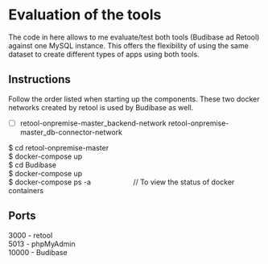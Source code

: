 # Evaluation of the tools

The code in here allows to me evaluate/test both tools (Budibase ad Retool) against one MySQL instance. This offers the flexibility of using the same dataset to create different types of apps using both tools.

## Instructions
Follow the order listed when starting up the components. These two docker networks created by retool is used by Budibase as well.

 - [ ] retool-onpremise-master_backend-network
       retool-onpremise-master_db-connector-network

$ cd retool-onpremise-master </br>
$ docker-compose up </br>
$ cd Budibase </br>
$ docker-compose up </br>
$ docker-compose ps -a      // To view the status of docker containers </br>

## Ports

3000 - retool </br>
5013 - phpMyAdmin </br>
10000 - Budibase </br>